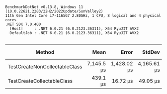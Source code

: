 ```

BenchmarkDotNet v0.13.8, Windows 11 (10.0.22621.2283/22H2/2022Update/SunValley2)
11th Gen Intel Core i7-1165G7 2.80GHz, 1 CPU, 8 logical and 4 physical cores
.NET SDK 7.0.400
  [Host]     : .NET 6.0.21 (6.0.2123.36311), X64 RyuJIT AVX2
  DefaultJob : .NET 6.0.21 (6.0.2123.36311), X64 RyuJIT AVX2


```
| Method                        | Mean       | Error       | StdDev      | Ratio | RatioSD | Gen0   | Gen1   | Gen2   | Allocated | Alloc Ratio |
|------------------------------ |-----------:|------------:|------------:|------:|--------:|-------:|-------:|-------:|----------:|------------:|
| TestCreateNonCollectableClass | 7,145.5 μs | 1,428.02 μs | 4,165.61 μs |  1.00 |    0.00 | 0.3662 | 0.1221 |      - |   2.81 KB |        1.00 |
| TestCreateCollectableClass    |   439.1 μs |    16.72 μs |    49.05 μs |  0.10 |    0.08 | 6.3477 | 6.3477 | 6.3477 |   3.54 KB |        1.26 |

